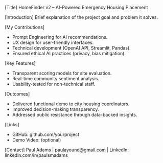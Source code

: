 [Title] HomeFinder v2 – AI-Powered Emergency Housing Placement

[Introduction]
Brief explanation of the project goal and problem it solves.

[My Contributions]
- Prompt Engineering for AI recommendations.
- UX design for user-friendly interfaces.
- Technical development (OpenAI API, Streamlit, Pandas).
- Ensured ethical AI practices (privacy, bias mitigation).

[Key Features]
- Transparent scoring models for site evaluation.
- Real-time community sentiment analysis.
- Usability-tested for non-technical staff.

[Outcomes]
- Delivered functional demo to city housing coordinators.
- Improved decision-making transparency.
- Addressed public resistance through data-backed insights.

[Links]
- GitHub: github.com/yourproject
- Demo Video: (optional)

[Contact]
Paul Adams | paulayound@gmail.com | LinkedIn: linkedin.com/in/paulsmadams
